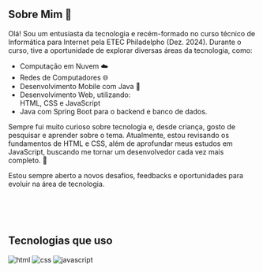 ## Sobre Mim 👋
Olá! Sou um entusiasta da tecnologia e recém-formado no curso técnico de Informática para Internet pela ETEC Philadelpho (Dez. 2024). Durante o curso, tive a oportunidade de explorar diversas áreas da tecnologia, como:

<ul>
<li> Computação em Nuvem ☁️ </li>
<li> Redes de Computadores 🌐 </li>
<li> Desenvolvimento Mobile com Java 📱 </li>
<li> Desenvolvimento Web, utilizando: </li>
HTML, CSS e JavaScript 
<li> Java com Spring Boot para o backend e banco de dados. </li>
</ul>
Sempre fui muito curioso sobre tecnologia e, desde criança, gosto de pesquisar e aprender sobre o tema. Atualmente, estou revisando os fundamentos de HTML e CSS, além de aprofundar meus estudos em JavaScript, buscando me tornar um desenvolvedor cada vez mais completo. 🚀

Estou sempre aberto a novos desafios, feedbacks e oportunidades para evoluir na área de tecnologia. 

<br>
<br>
<br>

## Tecnologias que uso
![html](https://img.shields.io/badge/HTML5-E34F26?style=for-the-badge&logo=html5&logoColor=white)
![css](https://img.shields.io/badge/CSS3-1572B6?style=for-the-badge&logo=css3&logoColor=white)
![javascript](https://img.shields.io/badge/JavaScript-F7DF1E?style=for-the-badge&logo=javascript&logoColor=black)
